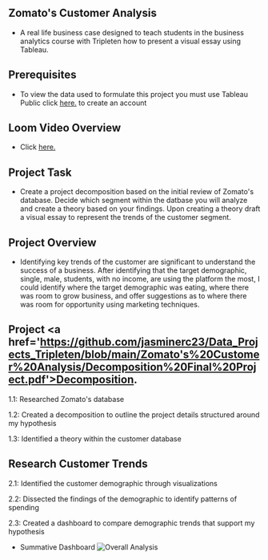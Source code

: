 ## Zomato's Customer Analysis
* A real life business case designed to teach students in the business analytics course with Tripleten how to present a visual essay using Tableau.
## Prerequisites
* To view the data used to formulate this project you must use Tableau Public click  <a href='https://id.tableau.com/register?clientId=wcS7HwY98qdfgBREHT7Xoln7ipc75U0a' target=_blank><u>here</u>.</a> to create an account
## Loom Video Overview
* Click <a href='https://www.loom.com/share/23312c249b6b4c65ba9698f816577cca?sid=4abcab34-45ba-48ab-8720-4e03aeeed1cc' target=_blank><u>here</u>.</a>
## Project Task
* Create a project decomposition based on the initial review of Zomato's database. Decide which segment within the datbase you will analyze and create a theory based on your findings. Upon creating a theory draft a visual essay to represent the trends of the customer segment.
## Project Overview
  * Identifying key trends of the customer are significant to understand the success of a business. After identifying that the target demographic, single, male, students, with no income, are using the platform the most, I could identify where the target demographic was eating, where there was room to grow business, and offer suggestions as to where there was room for opportunity using marketing techniques.
## Project <a href='https://github.com/jasminerc23/Data_Projects_Tripleten/blob/main/Zomato's%20Customer%20Analysis/Decomposition%20Final%20Project.pdf'><u>Decomposition</u>.</a>

1.1: Researched Zomato's database 

1.2: Created a decomposition to outline the project details structured around my hypothesis

1.3: Identified a theory within the customer database
## Research Customer Trends
2.1: Identified the customer demographic through visualizations

2.2: Dissected the findings of the demographic to identify patterns of spending

2.3: Created a dashboard to compare demographic trends that support my hypothesis

* Summative Dashboard 
    ![Overall Analysis](https://github.com/jasminerc23/Data_Projects_Tripleten/assets/165707643/7cd86ddd-ad81-4ac8-862d-1e7e3ee65bb3)



